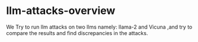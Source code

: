 # llm-attacks-overview
We Try to run llm attacks on two llms namely: llama-2 and Vicuna ,and try to compare the results and find discrepancies in the attacks.
